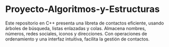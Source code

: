 # Proyecto-Algoritmos-y-Estructuras
Este repositorio en C++ presenta una libreta de contactos eficiente, usando árboles de búsqueda, listas enlazadas y colas. Almacena nombres, números, redes sociales, iconos y direcciones. Con operaciones de ordenamiento y una interfaz intuitiva, facilita la gestión de contactos.
